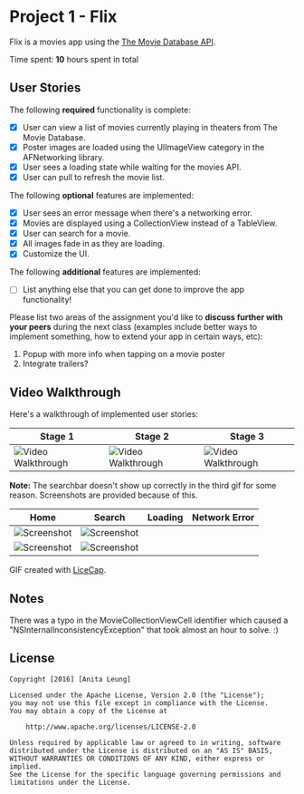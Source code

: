# Project 1 - Flix

Flix is a movies app using the [The Movie Database API](http://docs.themoviedb.apiary.io/#).

Time spent: **10** hours spent in total

## User Stories

The following **required** functionality is complete:

- [x] User can view a list of movies currently playing in theaters from The Movie Database.
- [x] Poster images are loaded using the UIImageView category in the AFNetworking library.
- [x] User sees a loading state while waiting for the movies API.
- [x] User can pull to refresh the movie list.

The following **optional** features are implemented:

- [x] User sees an error message when there's a networking error.
- [x] Movies are displayed using a CollectionView instead of a TableView.
- [x] User can search for a movie.
- [x] All images fade in as they are loading.
- [x] Customize the UI.

The following **additional** features are implemented:

- [ ] List anything else that you can get done to improve the app functionality!

Please list two areas of the assignment you'd like to **discuss further with your peers** during the next class (examples include better ways to implement something, how to extend your app in certain ways, etc):

1. Popup with more info when tapping on a movie poster
2. Integrate trailers?

## Video Walkthrough 

Here's a walkthrough of implemented user stories:

Stage 1     | Stage 2    | Stage 3 
----------- | ---------- | -----------
<img src='https://raw.githubusercontent.com/anitaleung/flix/master/gifs/stage1.gif' title='Video Walkthrough' width='' alt='Video Walkthrough' /> | <img src='https://raw.githubusercontent.com/anitaleung/flix/master/gifs/stage2.gif' title='Video Walkthrough' width='' alt='Video Walkthrough' /> | <img src='https://raw.githubusercontent.com/anitaleung/flix/master/gifs/stage3.gif' title='Video Walkthrough' width='' alt='Video Walkthrough' />

**Note:** The searchbar doesn't show up correctly in the third gif for some reason. Screenshots are provided because of this.

Home | Search | Loading | Network Error
-----|--------|---------|--------------
<img src='https://raw.githubusercontent.com/anitaleung/flix/master/Screenshots/screenshot1.png' title='Screenshot' width='' alt='Screenshot' />|<img src='https://raw.githubusercontent.com/anitaleung/flix/master/Screenshots/screenshot2.png' title='Screenshot' width='' alt='Screenshot' />
|<img src='https://raw.githubusercontent.com/anitaleung/flix/master/Screenshots/screenshot3.png' title='Screenshot' width='' alt='Screenshot' />|<img src='https://raw.githubusercontent.com/anitaleung/flix/master/Screenshots/screenshot3.png' title='Screenshot' width='' alt='Screenshot' />

GIF created with [LiceCap](http://www.cockos.com/licecap/).

## Notes

There was a typo in the MovieCollectionViewCell identifier which caused a "NSInternalInconsistencyException" that took almost an hour to solve. :)

## License

    Copyright [2016] [Anita Leung]

    Licensed under the Apache License, Version 2.0 (the "License");
    you may not use this file except in compliance with the License.
    You may obtain a copy of the License at

        http://www.apache.org/licenses/LICENSE-2.0

    Unless required by applicable law or agreed to in writing, software
    distributed under the License is distributed on an "AS IS" BASIS,
    WITHOUT WARRANTIES OR CONDITIONS OF ANY KIND, either express or implied.
    See the License for the specific language governing permissions and
    limitations under the License.